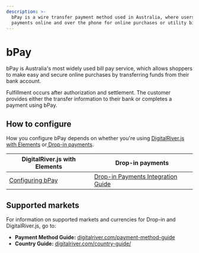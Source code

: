 ```yaml
---
description: >-
  bPay is a wire transfer payment method used in Australia, where users can make
  payments online and over the phone for online purchases or utility bills.
---
```


# bPay

bPay is Australia's most widely used bill pay service, which allows shoppers to make easy and secure online purchases by transferring funds from their bank account.

Fulfillment occurs after authorization and settlement. The customer provides either the transfer information to their bank or completes a payment using bPay.&#x20;

## How to configure

How you configure bPay depends on whether you're using [DigitalRiver.js with Elements](../payments-solutions/digitalriver.js/) or[ Drop-in payments](../payments-solutions/drop-in/). &#x20;

| DigitalRiver.js with Elements                                                     | Drop-in payments                                                                                 |
| --------------------------------------------------------------------------------- | ------------------------------------------------------------------------------------------------ |
| [Configuring bPay](../payments-solutions/digitalriver.js/payment-methods/bpay.md) | [Drop-in Payments Integration Guide](../payments-solutions/drop-in/drop-in-integration-guide.md) |

## Supported markets

For information on supported markets and currencies for Drop-in and DigitalRiver.js, go to:&#x20;

* **Payment Method Guide:** [digitalriver.com/payment-method-guide](https://www.digitalriver.com/payment-method-guide/)
* **Country Guide:** [digitalriver.com/country-guide/](https://www.digitalriver.com/country-guide/)
